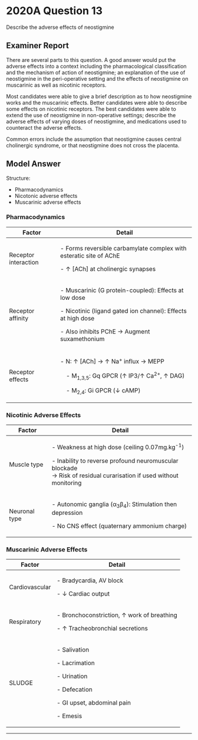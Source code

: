 # 2020A Question 13 
Describe the adverse effects of neostigmine


## Examiner Report
There are several parts to this question. A good answer would put the adverse effects into a context including the pharmacological classification and the mechanism of action of neostigmine; an explanation of the use of neostigmine in the peri-operative setting and the effects of neostigmine on muscarinic as well as nicotinic receptors.

Most candidates were able to give a brief description as to how neostigmine works and the muscarinic effects. Better candidates were able to describe some effects on nicotinic receptors. The best candidates were able to extend the use of neostigmine in non-operative settings; describe the adverse effects of varying doses of neostigmine, and medications used to counteract the adverse effects.

Common errors include the assumption that neostigmine causes central cholinergic syndrome, or that neostigmine does not cross the placenta.

## Model Answer
Structure:
- Pharmacodynamics
- Nicotonic adverse effects
- Muscarinic adverse effects

### Pharmacodynamics

|Factor|Detail|
| -- | -- |
|Receptor interaction|<p>- Forms reversible carbamylate complex with esteratic site of AChE</p><p>- ↑ [ACh] at cholinergic synapses</p>|
|Receptor affinity|<p>- Muscarinic (G protein-coupled): Effects at low dose</p><p>- Nicotinic (ligand gated ion channel): Effects at high dose</p><p>- Also inhibits PChE → Augment suxamethonium</p>|
|Receptor effects|<p>- N: ↑ [ACh] → ↑ Na<sup>+</sup> influx → MEPP</p><p>&emsp;- M<sub>1,3,5</sub>: Gq GPCR (↑ IP3/↑ Ca<sup>2+</sup>, ↑ DAG)</p><p>&emsp;- M<sub>2,4</sub>: Gi GPCR (↓ cAMP)</p>|

### Nicotinic Adverse Effects

|Factor|Detail|
| -- | -- |
|Muscle type|<p>- Weakness at high dose (ceiling 0.07mg.kg<sup>-1</sup>)</p><p>- Inability to reverse profound neuromuscular blockade<br>  → Risk of residual curarisation if used without monitoring</p>|
|Neuronal type|<p>- Autonomic ganglia (α<sub>3</sub>β<sub>4</sub>): Stimulation then depression</p><p>- No CNS effect (quaternary ammonium charge)</p>|

### Muscarinic Adverse Effects

|Factor|Detail|
| -- | -- |
|Cardiovascular|<p>- Bradycardia, AV block</p><p>- ↓ Cardiac output</p>|
|Respiratory|<p>- Bronchoconstriction, ↑ work of breathing</p><p>- ↑ Tracheobronchial secretions</p>|
|SLUDGE|<p>- Salivation</p><p>- Lacrimation</p><p>- Urination</p><p>- Defecation</p><p>- GI upset, abdominal pain</p><p>- Emesis</p>|



--- 

